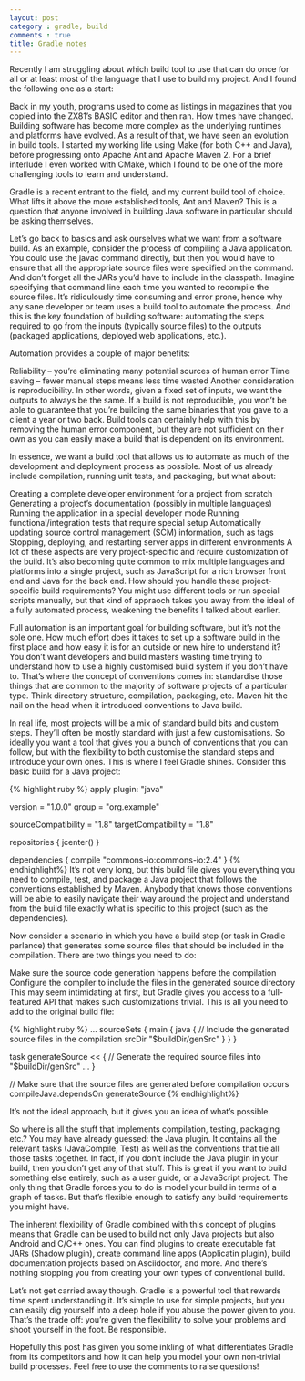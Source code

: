 ```yaml
---
layout: post
category : gradle, build
comments : true
title: Gradle notes
---
```

Recently I am struggling about which build tool to use that can do once for all or at least most of the language that I use to build
my project. And I found the following one as a start:

Back in my youth, programs used to come as listings in magazines that you copied into the ZX81’s BASIC editor and then ran. How times have changed. Building software has become more complex as the underlying runtimes and platforms have evolved. As a result of that, we have seen an evolution in build tools. I started my working life using Make (for both C++ and Java), before progressing onto Apache Ant and Apache Maven 2. For a brief interlude I even worked with CMake, which I found to be one of the more challenging tools to learn and understand.

Gradle is a recent entrant to the field, and my current build tool of choice. What lifts it above the more established tools, Ant and Maven? This is a question that anyone involved in building Java software in particular should be asking themselves.

Let’s go back to basics and ask ourselves what we want from a software build. As an example, consider the process of compiling a Java application. You could use the javac command directly, but then you would have to ensure that all the appropriate source files were specified on the command. And don’t forget all the JARs you’d have to include in the classpath. Imagine specifying that command line each time you wanted to recompile the source files. It’s ridiculously time consuming and error prone, hence why any sane developer or team uses a build tool to automate the process. And this is the key foundation of building software: automating the steps required to go from the inputs (typically source files) to the outputs (packaged applications, deployed web applications, etc.).

Automation provides a couple of major benefits:

Reliability – you’re eliminating many potential sources of human error
Time saving – fewer manual steps means less time wasted
Another consideration is reproducibility. In other words, given a fixed set of inputs, we want the outputs to always be the same. If a build is not reproducible, you won’t be able to guarantee that you’re building the same binaries that you gave to a client a year or two back. Build tools can certainly help with this by removing the human error component, but they are not sufficient on their own as you can easily make a build that is dependent on its environment.

In essence, we want a build tool that allows us to automate as much of the development and deployment process as possible. Most of us already include compilation, running unit tests, and packaging, but what about:

Creating a complete developer environment for a project from scratch
Generating a project’s documentation (possibly in multiple languages)
Running the application in a special developer mode
Running functional/integration tests that require special setup
Automatically updating source control management (SCM) information, such as tags
Stopping, deploying, and restarting server apps in different environments
A lot of these aspects are very project-specific and require customization of the build. It’s also becoming quite common to mix multiple languages and platforms into a single project, such as JavaScript for a rich browser front end and Java for the back end. How should you handle these project-specific build requirements? You might use different tools or run special scripts manually, but that kind of appraoch takes you away from the ideal of a fully automated process, weakening the benefits I talked about earlier.

Full automation is an important goal for building software, but it’s not the sole one. How much effort does it takes to set up a software build in the first place and how easy it is for an outside or new hire to understand it? You don’t want developers and build masters wasting time trying to understand how to use a highly customised build system if you don’t have to. That’s where the concept of conventions comes in: standardise those things that are common to the majority of software projects of a particular type. Think directory structure, compilation, packaging, etc. Maven hit the nail on the head when it introduced conventions to Java build.

In real life, most projects will be a mix of standard build bits and custom steps. They’ll often be mostly standard with just a few customisations. So ideally you want a tool that gives you a bunch of conventions that you can follow, but with the flexibility to both customise the standard steps and introduce your own ones. This is where I feel Gradle shines. Consider this basic build for a Java project:

{% highlight ruby %}
apply plugin: "java"

version = "1.0.0"
group = "org.example"

sourceCompatibility = "1.8"
targetCompatibility = "1.8"

repositories {
    jcenter()
}

dependencies {
    compile "commons-io:commons-io:2.4"
}
{% endhighlight%}
It’s not very long, but this build file gives you everything you need to compile, test, and package a Java project that follows the conventions established by Maven. Anybody that knows those conventions will be able to easily navigate their way around the project and understand from the build file exactly what is specific to this project (such as the dependencies).

Now consider a scenario in which you have a build step (or task in Gradle parlance) that generates some source files that should be included in the compilation. There are two things you need to do:

Make sure the source code generation happens before the compilation
Configure the compiler to include the files in the generated source directory
This may seem intimidating at first, but Gradle gives you access to a full-featured API that makes such customizations trivial. This is all you need to add to the original build file:

{% highlight ruby %}
...
sourceSets {
    main {
        java {
            // Include the generated source files in the compilation
            srcDir "$buildDir/genSrc"
        }
    }
}

task generateSource << {
    // Generate the required source files into "$buildDir/genSrc"
    ...
}

// Make sure that the source files are generated before compilation occurs
compileJava.dependsOn generateSource
{% endhighlight%}

It’s not the ideal approach, but it gives you an idea of what’s possible.

So where is all the stuff that implements compilation, testing, packaging etc.? You may have already guessed: the Java plugin. It contains all the relevant tasks (JavaCompile, Test) as well as the conventions that tie all those tasks together. In fact, if you don’t include the Java plugin in your build, then you don’t get any of that stuff. This is great if you want to build something else entirely, such as a user guide, or a JavaScript project. The only thing that Gradle forces you to do is model your build in terms of a graph of tasks. But that’s flexible enough to satisfy any build requirements you might have.

The inherent flexibility of Gradle combined with this concept of plugins means that Gradle can be used to build not only Java projects but also Android and C/C++ ones. You can find plugins to create executable fat JARs (Shadow plugin), create command line apps (Applicatin plugin), build documentation projects based on Asciidoctor, and more. And there’s nothing stopping you from creating your own types of conventional build.

Let’s not get carried away though. Gradle is a powerful tool that rewards time spent understanding it. It’s simple to use for simple projects, but you can easily dig yourself into a deep hole if you abuse the power given to you. That’s the trade off: you’re given the flexibility to solve your problems and shoot yourself in the foot. Be responsible.

Hopefully this post has given you some inkling of what differentiates Gradle from its competitors and how it can help you model your own non-trivial build processes. Feel free to use the comments to raise questions!
